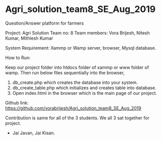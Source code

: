 # Agri_solution_team8_SE_Aug_2019
Question/Answer platform for farmers

Project: Agri Solution
Team no: 8
Team members: Vora Brijesh, Nitesh Kumar, Mithlesh Kumar

System Requirement:
Xammp or Wamp server, browser, Mysql database.

How to Run:

Keep our project folder into htdocs folder of xammp or www folder of wamp.
Then run below files sequentially into the browser,

1. db_create.php which creates the database into your system.
2. db_create_table.php which initializes and creates table into database.
3. Open index.html in the browser which is the main page of our project.

Github link:
https://github.com/vorabrijesh/Agri_solution_team8_SE_Aug_2019

Contribution is same for all of the 3 students. We all 3 sat together for project.


- Jai Javan, Jai Kisan.

